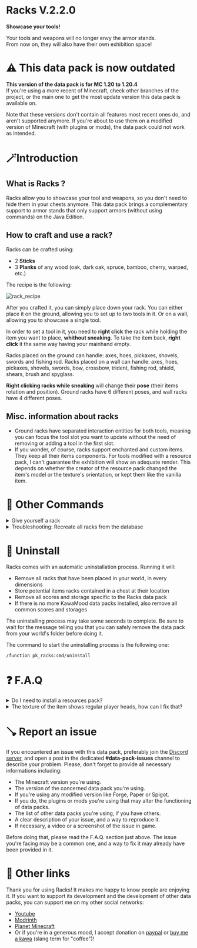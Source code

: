 # **Racks V.2.2.0**

**Showcase your tools!**

Your tools and weapons will no longer envy the armor stands.  
From now on, they will also have their own exhibition space!

# ⚠️ This data pack is now outdated

**This version of the data pack is for MC 1.20 to 1.20.4**  
If you're using a more recent of Minecraft, check other branches of the project, or the main one to get the most update version this data pack is available on. 

Note that these versions don't contain all features most recent ones do, and aren't supported anymore.
If you're about to use them on a modified version of Minecraft (with plugins or mods), the data pack could not work as intended.

# 🪄Introduction
## What is Racks ?

Racks allow you to showcase your tool and weapons, so you don't need to hide them in your chests anymore. This data pack brings a complementary support to armor stands that only support armors (without using commands) on the Java Edition.

## How to craft and use a rack?

Racks can be crafted using:
- 2 **Sticks**
- 3 **Planks** of any wood (oak, dark oak, spruce, bamboo, cherry, warped, etc.)

The recipe is the following:

![rack_recipe](https://cdn.modrinth.com/data/cached_images/b964048fe87d44452f6c5d2ed543b644dd66c7cf.gif)

After you crafted it, you can simply place down your rack. You can either place it on the ground, allowing you to set up to two tools in it. Or on a wall, allowing you to showcase a single tool.

In order to set a tool in it, you need to **right click** the rack while holding the item you want to place, **whithout sneaking**. To take the item back, **right click** it the same way  having your mainhand empty.

Racks placed on the ground can handle: axes, hoes, pickaxes, shovels, swords and fishing rod.
Racks placed on a wall can handle: axes, hoes, pickaxes, shovels, swords, bow, crossbow, trident, fishing rod, shield, shears, brush and spyglass.

**Right clicking racks while sneaking** will change their **pose** (their items rotation and position). Ground racks have 6 different poses, and wall racks have 4 different poses.

## Misc. information about racks

- Ground racks have separated interaction entities for both tools, meaning you can focus the tool slot you want to update without the need of removing or adding a tool in the first slot.
- If you wonder, of course, racks support enchanted and custom items. They keep all their items components. For tools modified with a resource pack, I can't guarantee the exhibition will show an adequate render. This depends on whether the creator of the resource pack changed the item's model or the texture's orientation, or kept them like the vanilla item.

# 🧰 Other Commands

<details>
<summary>Give yourself a rack</summary>
  
If you are an operator of your server or if cheats are enabled in your single-player world, you can give yourself a rack of any variant using these following commands:
```
/function pk_racks:cmd/give/<variant>
```
Where `<variant>` is any type of wood, among: acacia, bamboo, birch, cherry, crimson, dark_oak, jungle, mangrove, oak, spruce and warped.
For example, the command to give yourself an oak rack:
```
/function pk_racks:cmd/give/oak
```
</details>
<details>
<summary>Troubleshooting: Recreate all racks from the database</summary>

If ever racks have been broken accidentally (using a `kill @e` command for example) you can run the following command to recreate all racks from the database:
```
/function pk_racks:cmd/debug/recreate_all_racks
```
The process will automatically remove all remaining entities and blocks of broken racks before placing fresh ones. All data (id, owner, type, items, variant...) will be preserved.
It may take some time for it to complete, so be sure to get the message telling the process ended successfully before interacting with or placing a rack.
</details>

# 🧹 Uninstall

Racks comes with an automatic uninstallation process. Running it will:
- Remove all racks that have been placed in your world, in every dimensions
- Store potential items racks contained in a chest at their location
- Remove all scores and storage specific to the Racks data pack
- If there is no more KawaMood data packs installed, also remove all common scores and storages

The uninstalling process may take some seconds to complete. Be sure to wait for the message telling you that you can safely remove the data pack from your world's folder before doing it. 

The command to start the uninstalling process is the following one: 
```
/function pk_racks:cmd/uninstall
```

# ❓ F.A.Q

<details>
<summary>Do I need to install a resources pack?</summary>

No, this data pack doesn't involve any resources pack.
</details>
<details>
<summary>The texture of the item shows regular player heads, how can I fix that?</summary>

You need to be connected to the internet the first time you craft a new type of rack. The textures of the player heads that are used to create their looks are indeed loaded and cached on the client-side, from (old or current) players skins that are stored on a Mojang server.

If you accidentally used a content that required to be online the first time you use it, and now see regular players heads instead of the expected texture, you can still go in the ".minecraft/assets/skins/" folder, then sort the sub-folders by date, and delete some recent folders. Once that is done, if your game was already started, you will need to restart it to update the cached content.
</details>

# 🪠 Report an issue

If you encountered an issue with this data pack, preferably join the [Discord server](https://discord.com/invite/w8s9XWgN6v), and open a post in the dedicated **#data-pack-issues** channel to describe your problem. Please, don't forget to provide all necessary informations including:
- The Minecraft version you're using.
- The version of the concerned data pack you're using.
- If you're using any modified version like Forge, Paper or Spigot.
- If you do, the plugins or mods you're using that may alter the functioning of data packs.
- The list of other data packs you're using, if you have others.
- A clear description of your issue, and a way to reproduce it.
- If necessary, a video or a screenshot of the issue in game.

Before doing that, please read the F.A.Q. section just above. The issue you're facing may be a common one, and a way to fix it may already have been provided in it.

# 📌 Other links

Thank you for using Racks! It makes me happy to know people are enjoying it.
If you want to support its development and the development of other data packs, you can support me on my other social networks: 

- [Youtube](https://www.youtube.com/@KawaMood/)
- [Modrinth](https://modrinth.com/user/KawaMood)
- [Planet Minecraft](https://www.planetminecraft.com/member/kawamood/)
- Or if you're in a generous mood, I accept donation on [paypal](https://paypal.me/KawaMood) or [buy me a kawa](https://www.buymeacoffee.com/kawamood) (slang term for "coffee")!
